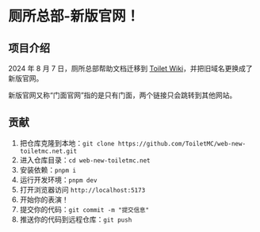 # 厕所总部-新版官网！

## 项目介绍

2024 年 8 月 7 日，厕所总部帮助文档迁移到 [Toilet Wiki](https://wiki.toiletmc.net/)，并把旧域名更换成了新版官网。

新版官网又称“门面官网”指的是只有门面，两个链接只会跳转到其他网站。

## 贡献

1. 把仓库克隆到本地：`git clone https://github.com/ToiletMC/web-new-toiletmc.net.git`
2. 进入仓库目录：`cd web-new-toiletmc.net`
3. 安装依赖：`pnpm i`
4. 运行开发环境：`pnpm dev`
5. 打开浏览器访问 `http://localhost:5173`
6. 开始你的表演！
7. 提交你的代码：`git commit -m "提交信息"`
8. 推送你的代码到远程仓库：`git push`

